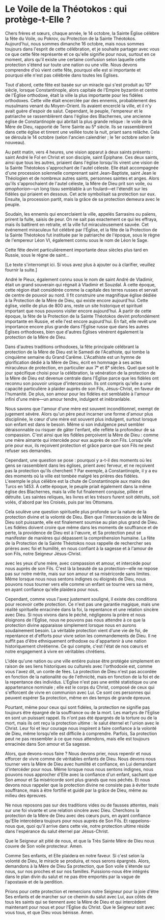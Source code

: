 # Le Voile de la Théotokos : qui protège-t-Elle ?  

Chers frères et sœurs, chaque année, le 14 octobre, la Sainte Église célèbre la fête du Voile, ou Pokrov, ou Protection de la Sainte Théotokos. Aujourd'hui, nous sommes dimanche 16 octobre, mais nous sommes toujours dans l'esprit de cette célébration, et je souhaite partager avec vous ce que cette fête représente et ce qu'elle signifie pour nous, surtout en ce moment, alors qu'il existe une certaine confusion selon laquelle cette protection s'étend sur toute une nation ou une ville. Nous devons comprendre d'où vient cette fête, pourquoi elle est si importante et pourquoi elle n'est pas célébrée dans toutes les Églises.

Tout d'abord, cette fête est basée sur un miracle qui s'est produit au 10ᵉ siècle, lorsque Constantinople, alors capitale de l'Empire byzantin et centre de l'Église orthodoxe, était la ville la plus importante pour les fidèles orthodoxes. Cette ville était encerclée par des ennemis, probablement des musulmans venant du Moyen-Orient. Ils avaient encerclé la ville, et il n'y avait guère d'espoir de salut. Cependant, le peuple, l'empereur et le patriarche se rassemblèrent dans l'église des Blachernes, une ancienne église de Constantinople qui abritait la plus grande relique : le voile de la Mère de Dieu, rapporté de Terre Sainte au 5ᵉ siècle. Ils se rassemblèrent dans cette église et tinrent une veillée toute la nuit, priant sans relâche. Cela se déroula le 14 octobre (selon l'ancien calendrier ; le 1er octobre selon le nouveau).

Au petit matin, vers 4 heures, une vision apparut à deux saints présents : saint André le Fol en Christ et son disciple, saint Épiphane. Ces deux saints, ainsi que tous les autres, priaient dans l'église lorsqu'ils virent une vision de la Sainte Théotokos s'approchant de l'autel céleste. Elle était accompagnée d'une procession solennelle comprenant saint Jean-Baptiste, saint Jean le Théologien et de nombreux autres saints, personnes saintes et anges. Alors qu'ils s'approchaient de l'autel céleste, la Mère de Dieu prit son voile, ou *amophorion*—un long tissu semblable à un foulard—et l'étendit sur les fidèles qui priaient en dessous. Cet acte symbolisait sa protection sur eux. Ensuite, la procession partit, mais la grâce de sa protection demeura avec le peuple.

Soudain, les ennemis qui encerclaient la ville, appelés Sarrasins ou païens, prirent la fuite, saisis de peur. On ne sait pas exactement ce qui les effraya, mais ils battirent en retraite, et la ville fut miraculeusement sauvée. Cet événement miraculeux fut célébré par l'Église, et la fête de la Protection de la Sainte Théotokos fut instituée par le patriarche de l'époque, sous le règne de l'empereur Léon VI, également connu sous le nom de Léon le Sage.

Cette fête devint particulièrement importante deux siècles plus tard en Russie, sous le règne de saint...  

[Le texte s'interrompt ici. Si vous avez plus à ajouter ou à clarifier, veuillez fournir la suite.]

André le Pieux, également connu sous le nom de saint André de Vladimir, était un grand souverain qui régnait à Vladimir et Souzdal. À cette époque, cette région était considérée comme la capitale des terres russes et servait de centre de pouvoir au nord. Il fit construire une magnifique église dédiée à la Protection de la Mère de Dieu, qui existe encore aujourd'hui. Cette église, vieille de plus de 800 ans, reste un site historique et spirituel important que nous pouvons visiter encore aujourd'hui. À partir de cette époque, la fête de la Protection de la Sainte Théotokos devint profondément importante en Russie, et elle l'est encore aujourd'hui. En fait, elle revêt une importance encore plus grande dans l'Église russe que dans les autres Églises orthodoxes, bien que d'autres Églises vénèrent également la protection de la Mère de Dieu.

Dans d'autres traditions orthodoxes, la fête principale célébrant la protection de la Mère de Dieu est le Samedi de l'Acathiste, qui tombe la cinquième semaine du Grand Carême. L'Acathiste est un hymne de glorification dédié à la Mère de Dieu, écrit en hommage à ses actes miraculeux de protection, en particulier aux 7ᵉ et 8ᵉ siècles. Quel que soit le jour spécifique choisi pour la célébration, la vénération de la protection de la Mère de Dieu est devenue centrale dans l'Église parce que les fidèles ont reconnu son pouvoir unique d'intercession. Ils ont compris qu'elle a une capacité particulière à plaider auprès de son Fils, Jésus-Christ, en faveur de l'humanité. De plus, son amour pour les fidèles est semblable à l'amour infini d'une mère—un amour tendre, indulgent et inébranlable.

Nous savons que l'amour d'une mère est souvent inconditionnel, exempt de jugement sévère. Alors qu'un père peut incarner une forme d'amour plus disciplinée, le cœur d'une mère est souvent plus indulgent, surtout lorsque son enfant est dans le besoin. Même si son indulgence peut sembler déraisonnable ou risquer de gâter l'enfant, elle reflète la profondeur de sa compassion. C'est ainsi que les fidèles perçoivent la Mère de Dieu : comme une mère aimante qui intercède pour eux auprès de son Fils. Lorsqu'elle prie pour eux, ils reçoivent protection et grâce parce que son Fils ne peut refuser ses demandes.

Cependant, une question se pose : pourquoi y a-t-il des moments où les gens se rassemblent dans les églises, prient avec ferveur, et ne reçoivent pas la protection qu'ils cherchent ? Par exemple, à Constantinople, il y a eu des moments où la ville est tombée malgré les prières des fidèles. L'exemple le plus célèbre est la chute de Constantinople aux mains des Turcs en 1453. À cette époque, le peuple priait également dans la même église des Blachernes, mais la ville fut finalement conquise, pillée et détruite. Les saintes reliques, les livres et les trésors furent soit détruits, soit volés, d'abord par les Croisés, puis par les Ottomans.

Cela soulève une question spirituelle plus profonde sur la nature de la protection divine et la volonté de Dieu. Bien que l'intercession de la Mère de Dieu soit puissante, elle est finalement soumise au plan plus grand de Dieu. Les fidèles doivent croire que même dans les moments de souffrance et de perte, la providence de Dieu est à l'œuvre, et Sa protection peut se manifester de manières qui dépassent la compréhension humaine. La fête de la Protection de la Sainte Théotokos nous rappelle de rechercher ses prières avec foi et humilité, en nous confiant à la sagesse et à l'amour de son Fils, notre Seigneur Jésus-Christ.

avec les yeux d'une mère, avec compassion et amour, et intercède pour nous auprès de son Fils. C'est là la beauté de sa protection—elle ne repose pas sur notre mérite, mais sur son amour et sa miséricorde sans limites. Même lorsque nous nous sentons indignes ou éloignés de Dieu, nous pouvons nous tourner vers elle comme un enfant se tourne vers sa mère, en ayant confiance qu'elle plaidera pour nous.

Cependant, comme vous l'avez justement souligné, il existe des conditions pour recevoir cette protection. Ce n'est pas une garantie magique, mais une réalité spirituelle enracinée dans la foi, la repentance et une relation sincère avec Dieu. Si nous vivons dans le péché, négligeons la prière et nous éloignons de l'Église, nous ne pouvons pas nous attendre à ce que la protection divine apparaisse simplement lorsque nous en aurons soudainement besoin. La véritable protection vient d'une vie de foi, de repentance et d'efforts pour vivre selon les commandements de Dieu. Il ne suffit pas d'être ethniquement orthodoxe ou d'appartenir à une nation historiquement chrétienne. Ce qui compte, c'est l'état de nos cœurs et notre engagement à vivre en véritables chrétiens.

L'idée qu'une nation ou une ville entière puisse être protégée simplement en raison de ses liens historiques ou culturels avec l'orthodoxie est, comme vous l'avez dit, un conte de fées. La protection de Dieu n'est pas accordée en fonction de la nationalité ou de l'ethnicité, mais en fonction de la foi et de la repentance des individus. L'Église n'est pas une entité statistique ou une appartenance nominale ; elle est le corps du Christ, composé de ceux qui s'efforcent de vivre en communion avec Lui. Ce sont ces personnes qui peuvent espérer Sa protection, même en des temps de grande épreuve.

Pourtant, même pour ceux qui sont fidèles, la protection ne signifie pas toujours être épargné de la souffrance ou de la mort. Les martyrs de l'Église en sont un puissant rappel. Ils n'ont pas été épargnés de la torture ou de la mort, mais ils ont reçu la protection ultime : le salut éternel et l'union avec le Christ. Leur foi et leur courage nous inspirent à faire confiance à la volonté de Dieu, même lorsqu'elle est difficile à comprendre. Parfois, Sa protection peut ne pas ressembler à ce que nous attendons, mais elle est toujours enracinée dans Son amour et Sa sagesse.

Alors, que devons-nous faire ? Nous devons prier, nous repentir et nous efforcer de vivre comme de véritables enfants de Dieu. Nous devons nous tourner vers la Mère de Dieu avec humilité et confiance, en Lui demandant d'intercéder pour nous. Même lorsque nous nous sentons indignes, nous pouvons nous approcher d'Elle avec la confiance d'un enfant, sachant que Son amour et Sa miséricorde sont plus grands que nos péchés. Et nous devons nous rappeler que la protection divine ne consiste pas à éviter toute souffrance, mais à être fortifié et guidé par la grâce de Dieu, même au milieu des épreuves.

Ne nous reposons pas sur des traditions vides ou de fausses attentes, mais sur une foi vivante et une relation sincère avec Dieu. Cherchons la protection de la Mère de Dieu avec des cœurs purs, en ayant confiance qu'Elle intercèdera toujours pour nous auprès de Son Fils. Et rappelons-nous que, quoi qu'il arrive dans cette vie, notre protection ultime réside dans l'espérance du salut éternel par Jésus-Christ.

Que le Seigneur ait pitié de nous, et que la Très Sainte Mère de Dieu nous couvre de Son voile protecteur. Amen.

Comme Ses enfants, et Elle plaidera en notre faveur. Si c'est selon la volonté de Dieu, le miracle se produira, et nous serons épargnés. Alors, demandons à la Mère de Dieu Sa protection, que Son voile s'étende sur nous, sur nos proches et sur nos familles. Puissions-nous être intégrés dans le plan divin du salut et ne pas être emportés par la vague de l'apostasie et de la perdition.

Prions pour cette protection et remercions notre Seigneur pour la joie d'être Ses enfants et de marcher sur ce chemin du salut avec Lui, aux côtés de tous les saints qui se tiennent avec la Mère de Dieu et qui intercèdent maintenant pour nous et pour l'Église du Christ. Que le Seigneur soit avec vous tous, et que Dieu vous bénisse. Amen.

